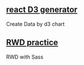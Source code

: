 ## [react D3 generator](https://slashtu.github.io/)
Create Data by d3 chart

## [RWD practice](http://slashtu.github.io/lpm/learn-piano/piano-classical/)
RWD with Sass
